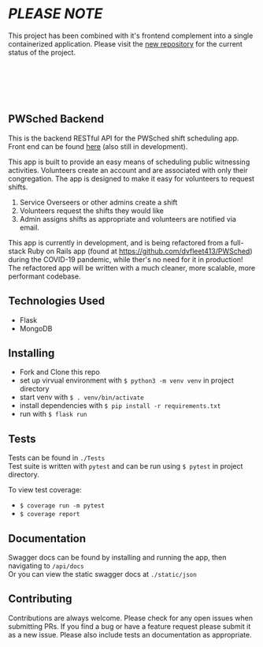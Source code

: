 # *PLEASE NOTE*

This project has been combined with it's frontend complement into a single containerized application.  Please visit the [new repository](https://github.com/davevanfleet/PWSched) for the current status of the project.
  <br/>
  <br/>
  <br/>
  <br/>
  <br/>
  <br/>

## PWSched Backend

This is the backend RESTful API for the PWSched shift scheduling app.  Front end can be found [here](https://github.com/davevanfleet/pwsched-frontend) (also still in development).  

This app is built to provide an easy means of scheduling public witnessing activities. Volunteers create an account and are associated with only their congregation. The app is designed to make it easy for volunteers to request shifts.
1. Service Overseers or other admins create a shift
2. Volunteers request the shifts they would like
3. Admin assigns shifts as appropriate and volunteers are notified via email.

This app is currently in development, and is being refactored from a full-stack Ruby on Rails app (found at https://github.com/dvfleet413/PWSched) during the COVID-19 pandemic, while ther's no need for it in production!  The refactored app will be written with a much cleaner, more scalable, more performant codebase.

## Technologies Used

- Flask
- MongoDB

## Installing

- Fork and Clone this repo
- set up virvual environment with `$ python3 -m venv venv` in project directory
- start venv with `$ . venv/bin/activate`
- install dependencies with `$ pip install -r requirements.txt`
- run with `$ flask run`

## Tests

Tests can be found in `./Tests`  
Test suite is written with `pytest` and can be run using `$ pytest` in project directory.

To view test coverage:  
- `$ coverage run -m pytest`
- `$ coverage report`

## Documentation

Swagger docs can be found by installing and running the app, then navigating to `/api/docs`  
Or you can view the static swagger docs at `./static/json`

## Contributing

Contributions are always welcome.  Please check for any open issues when submitting PRs.  If you find a bug or have a feature request please submit it as a new issue. Please also include tests an documentation as appropriate.
